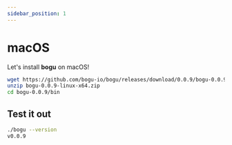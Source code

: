 ```yaml
---
sidebar_position: 1
---
```


# macOS

Let's install **bogu** on macOS!

```bash
wget https://github.com/bogu-io/bogu/releases/download/0.0.9/bogu-0.0.9-linux-x64.zip
unzip bogu-0.0.9-linux-x64.zip
cd bogu-0.0.9/bin
```

## Test it out

```bash
./bogu --version
v0.0.9
```
